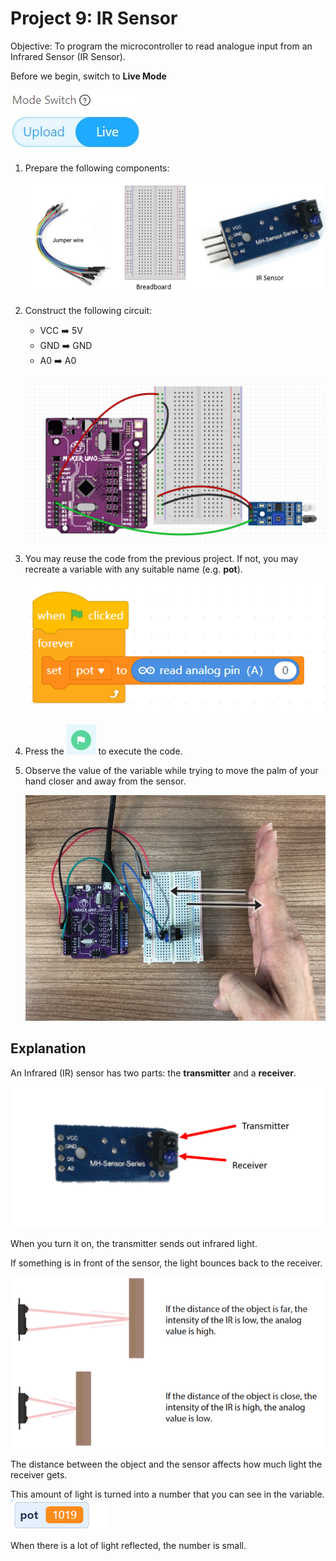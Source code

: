 # Project 9: IR Sensor

Objective: To program the microcontroller to read analogue input from an Infrared Sensor (IR Sensor).

Before we begin, switch to **Live Mode**

![](images/toggle_LiveMode.jpg)


1. Prepare the following components:

    ![](images/p9_component.png)

2. Construct the following circuit:
    - VCC ➡️ 5V
    - GND ➡️ GND
    - A0 ➡️ A0

    ![](images/p9_circuit.png)

3. You may reuse the code from the previous project. If not, you may recreate a variable with any suitable name (e.g. **pot**).

    ![](images/p9_code1.png)

4. Press the ![](images/btnGreenFlag.jpg) to execute the code.

5. Observe the value of the variable while trying to move the palm of your hand closer and away from the sensor.

    ![](images/p9_explain1.png)


## Explanation

An Infrared (IR) sensor has two parts: the **transmitter** and a **receiver**.

![](images/p9_explain2.png)

When you turn it on, the transmitter sends out infrared light.

If something is in front of the sensor, the light bounces back to the receiver.

![](images/p9_explain3.png)

The distance between the object and the sensor affects how much light the receiver gets.

This amount of light is turned into a number that you can see in the variable. ![](images/p9_var.png)

When there is a lot of light reflected, the number is small.